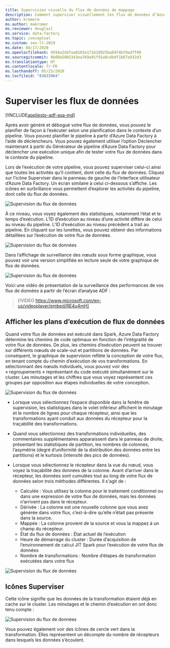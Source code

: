 ```yaml
---
title: Supervision visuelle du flux de données de mappage
description: Comment superviser visuellement les flux de données d’Azure Data Factory
author: kromerm
ms.author: makromer
ms.reviewer: douglasl
ms.service: data-factory
ms.topic: conceptual
ms.custom: seo-lt-2019
ms.date: 04/17/2020
ms.openlocfilehash: 9594a2ddfaa0103e171618925ba6974bf9ad7f00
ms.sourcegitcommit: 0b80a5802343ea769a91f91a8cdbdf1b67a932d3
ms.translationtype: HT
ms.contentlocale: fr-FR
ms.lasthandoff: 05/25/2020
ms.locfileid: "83833964"
---
```

# <a name="monitor-data-flows"></a>Superviser les flux de données

[!INCLUDE[appliesto-adf-asa-md](includes/appliesto-adf-asa-md.md)]

Après avoir généré et débogué votre flux de données, vous pouvez le planifier de façon à l’exécuter selon une planification dans le contexte d’un pipeline. Vous pouvez planifier le pipeline à partir d’Azure Data Factory à l’aide de déclencheurs. Vous pouvez également utiliser l’option Déclencher maintenant à partir du Générateur de pipeline d’Azure Data Factory pour déclencher une exécution unique afin de tester votre flux de données dans le contexte du pipeline.

Lors de l’exécution de votre pipeline, vous pouvez superviser celui-ci ainsi que toutes les activités qu’il contient, dont celle du flux de données. Cliquez sur l’icône Superviser dans le panneau de gauche de l’interface utilisateur d’Azure Data Factory. Un écran similaire à celui ci-dessous s’affiche. Les icônes en surbrillance vous permettent d’explorer les activités du pipeline, dont celle du flux de données.

![Supervision du flux de données](media/data-flow/mon001.png "Supervision du flux de données")

À ce niveau, vous voyez également des statistiques, notamment l’état et le temps d’exécution. L’ID d’exécution au niveau d’une activité diffère de celui au niveau du pipeline. L’ID d’exécution au niveau précédent a trait au pipeline. En cliquant sur les lunettes, vous pouvez obtenir des informations détaillées sur l’exécution de votre flux de données.

![Supervision du flux de données](media/data-flow/mon002.png "Supervision du flux de données")

Dans l’affichage de surveillance des nœuds sous forme graphique, vous pouvez voir une version simplifiée en lecture seule de votre graphique de flux de données.

![Supervision du flux de données](media/data-flow/mon003.png "Supervision du flux de données")

Voici une vidéo de présentation de la surveillance des performances de vos flux de données à partir de l’écran d’analyse ADF :

> [!VIDEO https://www.microsoft.com/en-us/videoplayer/embed/RE4u4mH]

## <a name="view-data-flow-execution-plans"></a>Afficher les plans d’exécution de flux de données

Quand votre flux de données est exécuté dans Spark, Azure Data Factory détermine les chemins de code optimaux en fonction de l’intégralité de votre flux de données. De plus, les chemins d’exécution peuvent se trouver sur différents nœuds de scale-out et partitions de données. Par conséquent, le graphique de supervision reflète la conception de votre flux, en tenant compte du chemin d’exécution de vos transformations. En sélectionnant des nœuds individuels, vous pouvez voir des « regroupements » représentant du code exécuté simultanément sur le cluster. Les minutages et les chiffres que vous voyez représentent ces groupes par opposition aux étapes individuelles de votre conception.

![Supervision du flux de données](media/data-flow/mon004.png "Supervision du flux de données")

* Lorsque vous sélectionnez l’espace disponible dans la fenêtre de supervision, les statistiques dans le volet inférieur affichent le minutage et le nombre de lignes pour chaque récepteur, ainsi que les transformations ayant conduit aux données du récepteur pour la traçabilité des transformations.

* Quand vous sélectionnez des transformations individuelles, des commentaires supplémentaires apparaissent dans le panneau de droite, présentant les statistiques de partition, les nombres de colonnes, l’asymétrie (degré d’uniformité de la distribution des données entre les partitions) et le kurtosis (intensité des pics de données).

* Lorsque vous sélectionnez le récepteur dans la vue du nœud, vous voyez la traçabilité des données de la colonne. Avant d’arriver dans le récepteur, les données sont cumulées tout au long de votre flux de données selon trois méthodes différentes. Il s'agit de :

  * Calculée : Vous utilisez la colonne pour le traitement conditionnel ou dans une expression de votre flux de données, mais les données n’arrivent pas dans le récepteur.
  * Dérivée : La colonne est une nouvelle colonne que vous avez générée dans votre flux, c’est-à-dire qu’elle n’était pas présente dans la source.
  * Mappée : La colonne provient de la source et vous la mappez à un champ du récepteur.
  * État du flux de données : État actuel de l’exécution
  * Heure de démarrage du cluster : Durée d’acquisition de l’environnement de calcul JIT Spark pour l’exécution de votre flux de données
  * Nombre de transformations : Nombre d’étapes de transformation exécutées dans votre flux
  
![Supervision du flux de données](media/data-flow/monitornew.png "Supervision du flux de données - Nouveau")  
  
## <a name="monitor-icons"></a>Icônes Superviser

Cette icône signifie que les données de la transformation étaient déjà en cache sur le cluster. Les minutages et le chemin d’exécution en ont donc tenu compte :

![Supervision du flux de données](media/data-flow/mon004.png "Supervision du flux de données")

Vous pouvez également voir des icônes de cercle vert dans la transformation. Elles représentent un décompte du nombre de récepteurs dans lesquels les données s’écoulent.
